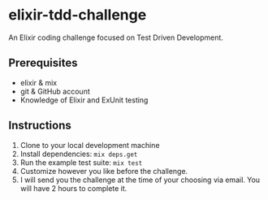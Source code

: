 # elixir-tdd-challenge

An Elixir coding challenge focused on Test Driven Development.

## Prerequisites

- elixir & mix
- git & GitHub account
- Knowledge of Elixir and ExUnit testing

## Instructions

1. Clone to your local development machine
2. Install dependencies: `mix deps.get`
3. Run the example test suite: `mix test`
4. Customize however you like before the challenge.
5. I will send you the challenge at the time of your choosing via email. You will have 2 hours to complete it.